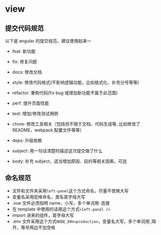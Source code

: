 # view

## 提交代码规范

以下是 angular 的提交规范，建议使用起来～

- feat: 新功能

- fix: 修复问题

- docs: 修改文档

- style: 修改代码格式(不影响逻辑功能，比如格式化、补充分号等等)

- refactor: 重构代码(fix bug 或增加新功能不属于此范围)

- perf: 提升页面性能

- test: 增加/修改测试用例

- chore: 修改工具相关（包括但不限于文档、代码生成等, 比如修改了 README，webpack 配置文件等等）

- deps: 升级依赖

- subject: 用一句话清楚的描述这次提交做了什么

- body: 补充 subject，适当增加原因、目的等相关因素，可选

## 命名规范

- 文件和文件夹采用`left-panel`这个方式命名，尽量不使用大写
- 变量名采用驼峰命名，类名首字母大写
- .vue 文件必须指明 name，小写，多个单词用`-`连接
- 在 template 中使用的话用这个方式`<left-panel />`
- import 进来的组件，首字母大写
- .env 文件采用这个方式`NODE_ENV=production`，变量名大写，多个单词用`_`隔开，等号两边不加空格
